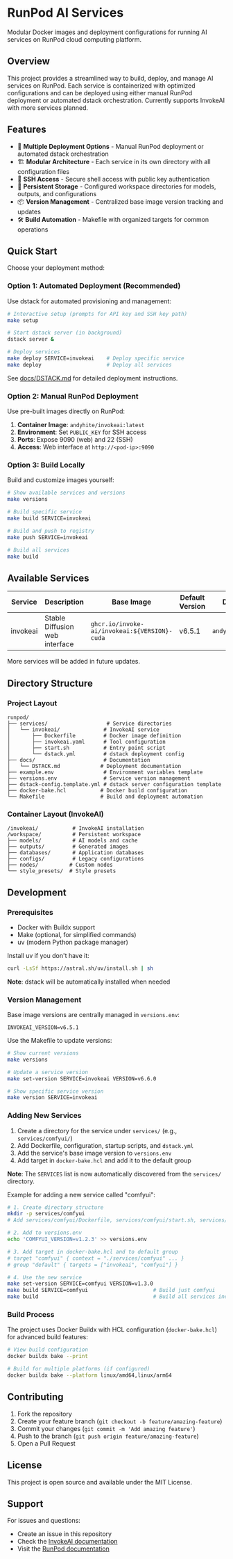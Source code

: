 # RunPod AI Services

Modular Docker images and deployment configurations for running AI services on RunPod cloud computing platform.

## Overview

This project provides a streamlined way to build, deploy, and manage AI services on RunPod. Each service is containerized with optimized configurations and can be deployed using either manual RunPod deployment or automated dstack orchestration. Currently supports InvokeAI with more services planned.

## Features

- 🚀 **Multiple Deployment Options** - Manual RunPod deployment or automated dstack orchestration
- 🏗️ **Modular Architecture** - Each service in its own directory with all configuration files
- 🔐 **SSH Access** - Secure shell access with public key authentication
- 💾 **Persistent Storage** - Configured workspace directories for models, outputs, and configurations
- 📦 **Version Management** - Centralized base image version tracking and updates
- 🛠️ **Build Automation** - Makefile with organized targets for common operations

## Quick Start

Choose your deployment method:

### Option 1: Automated Deployment (Recommended)

Use dstack for automated provisioning and management:

```bash
# Interactive setup (prompts for API key and SSH key path)
make setup

# Start dstack server (in background)
dstack server &

# Deploy services
make deploy SERVICE=invokeai    # Deploy specific service
make deploy                     # Deploy all services
```

See [docs/DSTACK.md](docs/DSTACK.md) for detailed deployment instructions.

### Option 2: Manual RunPod Deployment

Use pre-built images directly on RunPod:

1. **Container Image**: `andyhite/invokeai:latest`
2. **Environment**: Set `PUBLIC_KEY` for SSH access
3. **Ports**: Expose 9090 (web) and 22 (SSH)
4. **Access**: Web interface at `http://<pod-ip>:9090`

### Option 3: Build Locally

Build and customize images yourself:

```bash
# Show available services and versions
make versions

# Build specific service
make build SERVICE=invokeai

# Build and push to registry
make push SERVICE=invokeai

# Build all services
make build
```

## Available Services

| Service  | Description                    | Base Image                                   | Default Version | Docker Hub          |
| -------- | ------------------------------ | -------------------------------------------- | --------------- | ------------------- |
| invokeai | Stable Diffusion web interface | `ghcr.io/invoke-ai/invokeai:${VERSION}-cuda` | v6.5.1          | `andyhite/invokeai` |

More services will be added in future updates.

## Directory Structure

### Project Layout

```text
runpod/
├── services/                   # Service directories
│   └── invokeai/              # InvokeAI service
│       ├── Dockerfile         # Docker image definition
│       ├── invokeai.yaml      # Tool configuration
│       ├── start.sh           # Entry point script
│       └── dstack.yml         # dstack deployment config
├── docs/                      # Documentation
│   └── DSTACK.md             # Deployment documentation
├── example.env                # Environment variables template
├── versions.env               # Service version management
├── dstack-config.template.yml # dstack server configuration template
├── docker-bake.hcl           # Docker build configuration
└── Makefile                  # Build and deployment automation
```

### Container Layout (InvokeAI)

```text
/invokeai/           # InvokeAI installation
/workspace/          # Persistent workspace
├── models/          # AI models and cache
├── outputs/         # Generated images
├── databases/       # Application databases
├── configs/         # Legacy configurations
├── nodes/          # Custom nodes
└── style_presets/  # Style presets
```

## Development

### Prerequisites

- Docker with Buildx support
- Make (optional, for simplified commands)
- uv (modern Python package manager)

Install uv if you don't have it:

```bash
curl -LsSf https://astral.sh/uv/install.sh | sh
```

**Note**: dstack will be automatically installed when needed

### Version Management

Base image versions are centrally managed in `versions.env`:

```env
INVOKEAI_VERSION=v6.5.1
```

Use the Makefile to update versions:

```bash
# Show current versions
make versions

# Update a service version
make set-version SERVICE=invokeai VERSION=v6.6.0

# Show specific service version
make version SERVICE=invokeai
```

### Adding New Services

1. Create a directory for the service under `services/` (e.g., `services/comfyui/`)
2. Add Dockerfile, configuration, startup scripts, and `dstack.yml`
3. Add the service's base image version to `versions.env`
4. Add target in `docker-bake.hcl` and add it to the default group

**Note**: The `SERVICES` list is now automatically discovered from the `services/` directory.

Example for adding a new service called "comfyui":

```bash
# 1. Create directory structure
mkdir -p services/comfyui
# Add services/comfyui/Dockerfile, services/comfyui/start.sh, services/comfyui/dstack.yml, etc.

# 2. Add to versions.env
echo 'COMFYUI_VERSION=v1.2.3' >> versions.env

# 3. Add target in docker-bake.hcl and to default group
# target "comfyui" { context = "./services/comfyui" ... }
# group "default" { targets = ["invokeai", "comfyui"] }

# 4. Use the new service
make set-version SERVICE=comfyui VERSION=v1.3.0
make build SERVICE=comfyui                     # Build just comfyui
make build                                     # Build all services including comfyui
```

### Build Process

The project uses Docker Buildx with HCL configuration (`docker-bake.hcl`) for advanced build features:

```bash
# View build configuration
docker buildx bake --print

# Build for multiple platforms (if configured)
docker buildx bake --platform linux/amd64,linux/arm64
```

## Contributing

1. Fork the repository
2. Create your feature branch (`git checkout -b feature/amazing-feature`)
3. Commit your changes (`git commit -m 'Add amazing feature'`)
4. Push to the branch (`git push origin feature/amazing-feature`)
5. Open a Pull Request

## License

This project is open source and available under the MIT License.

## Support

For issues and questions:

- Create an issue in this repository
- Check the [InvokeAI documentation](https://invoke-ai.github.io/InvokeAI/)
- Visit the [RunPod documentation](https://docs.runpod.io/)
